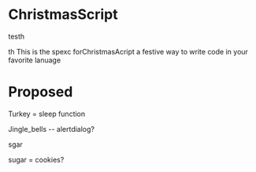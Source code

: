 ChristmasScript
===============

testh

th
This is the spexc forChristmasAcript a festive way to write code in your favorite lanuage

Proposed
===========
Turkey = sleep function

Jingle_bells -- alertdialog?

sgar

sugar = cookies?

